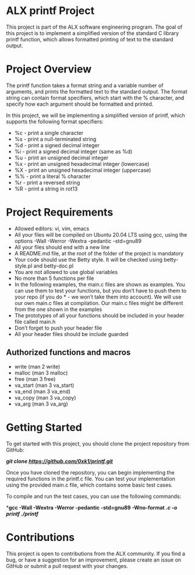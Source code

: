 # ALX printf Project

This project is part of the ALX software engineering program. The goal of this project is to implement a simplified version of the standard C library printf function, which allows formatted printing of text to the standard output.

# Project Overview
The printf function takes a format string and a variable number of arguments, and prints the formatted text to the standard output. The format string can contain format specifiers, which start with the % character, and specify how each argument should be formatted and printed.

In this project, we will be implementing a simplified version of printf, which supports the following format specifiers:

- %c - print a single character
- %s - print a null-terminated string
- %d - print a signed decimal integer
- %i - print a signed decimal integer (same as %d)
- %u - print an unsigned decimal integer
- %x - print an unsigned hexadecimal integer (lowercase)
- %X - print an unsigned hexadecimal integer (uppercase)
- %% - print a literal % character
- %r - print a reversed string
- %R - print a string in rot13

# Project Requirements

- Allowed editors: vi, vim, emacs
- All your files will be compiled on Ubuntu 20.04 LTS using gcc, using the options -Wall -Werror -Wextra -pedantic -std=gnu89
- All your files should end with a new line
- A README.md file, at the root of the folder of the project is mandatory
- Your code should use the Betty style. It will be checked using betty-style.pl and betty-doc.pl
- You are not allowed to use global variables
- No more than 5 functions per file
- In the following examples, the main.c files are shown as examples. You can use them to test your functions, but you don’t have to push them to your repo (if you do * - we won’t take them into account). We will use our own main.c files at compilation. Our main.c files might be different from the one shown in the examples
- The prototypes of all your functions should be included in your header file called main.h
- Don’t forget to push your header file
- All your header files should be include guarded

## Authorized functions and macros

- write (man 2 write)
- malloc (man 3 malloc)
- free (man 3 free)
- va_start (man 3 va_start)
- va_end (man 3 va_end)
- va_copy (man 3 va_copy)
- va_arg (man 3 va_arg)

# Getting Started

To get started with this project, you should clone the project repository from GitHub:

***git clone https://github.com/0xk1/printf.git***

Once you have cloned the repository, you can begin implementing the required functions in the printf.c file. You can test your implementation using the provided main.c file, which contains some basic test cases.

To compile and run the test cases, you can use the following commands:

***gcc -Wall -Wextra -Werror -pedantic -std=gnu89 -Wno-format *.c -o printf
./printf***

# Contributions

This project is open to contributions from the ALX community. If you find a bug, or have a suggestion for an improvement, please create an issue on GitHub or submit a pull request with your changes.


